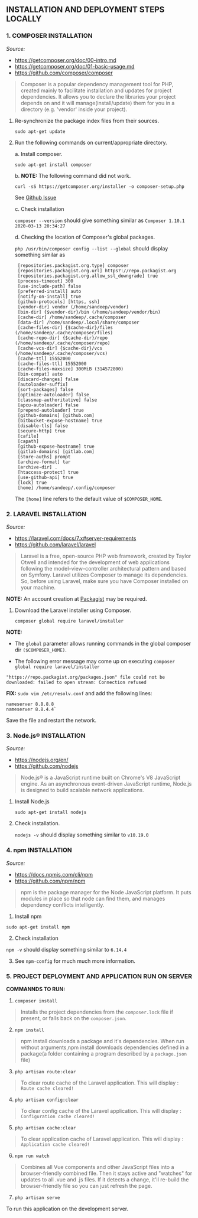 ## INSTALLATION AND DEPLOYMENT STEPS LOCALLY

### 1. COMPOSER INSTALLATION

*Source:*

* https://getcomposer.org/doc/00-intro.md
* https://getcomposer.org/doc/01-basic-usage.md
* https://github.com/composer/composer


> Composer is a popular dependency management tool for PHP, created mainly to facilitate installation and updates for project dependencies. 
> It allows you to declare the libraries your project depends on and it will manage(install/update) them for you in a directory (e.g. 'vendor' 
> inside your project).


1. Re-synchronize the package index files from their sources.
      
      `sudo apt-get update`

2. Run the following commands on current/appropriate directory.

    a. Install composer.

      `sudo apt-get install composer`
     
    b. **NOTE:** The following command did not work. 

    `curl -sS https://getcomposer.org/installer -o composer-setup.php`
    
     See [Github Issue](https://github.com/composer/composer/issues/9047)
       
    c. Check installation
    
    `composer --version` should give something similar as `Composer 1.10.1 2020-03-13 20:34:27`
    
    d. Checking the location of Composer's global packages.
    
    `php /usr/bin/composer config --list --global` should display something similar as

        [repositories.packagist.org.type] composer
        [repositories.packagist.org.url] https?://repo.packagist.org
        [repositories.packagist.org.allow_ssl_downgrade] true
        [process-timeout] 300
        [use-include-path] false
        [preferred-install] auto
        [notify-on-install] true
        [github-protocols] [https, ssh]
        [vendor-dir] vendor (/home/sandeep/vendor)
        [bin-dir] {$vendor-dir}/bin (/home/sandeep/vendor/bin)
        [cache-dir] /home/sandeep/.cache/composer
        [data-dir] /home/sandeep/.local/share/composer
        [cache-files-dir] {$cache-dir}/files (/home/sandeep/.cache/composer/files)
        [cache-repo-dir] {$cache-dir}/repo (/home/sandeep/.cache/composer/repo)
        [cache-vcs-dir] {$cache-dir}/vcs (/home/sandeep/.cache/composer/vcs)
        [cache-ttl] 15552000
        [cache-files-ttl] 15552000
        [cache-files-maxsize] 300MiB (314572800)
        [bin-compat] auto
        [discard-changes] false
        [autoloader-suffix]
        [sort-packages] false
        [optimize-autoloader] false
        [classmap-authoritative] false
        [apcu-autoloader] false
        [prepend-autoloader] true
        [github-domains] [github.com]
        [bitbucket-expose-hostname] true
        [disable-tls] false
        [secure-http] true
        [cafile]
        [capath]
        [github-expose-hostname] true
        [gitlab-domains] [gitlab.com]
        [store-auths] prompt
        [archive-format] tar
        [archive-dir] .
        [htaccess-protect] true
        [use-github-api] true
        [lock] true
        [home] /home/sandeep/.config/composer     


      The `[home]` line refers to the default value of `$COMPOSER_HOME`.


### 2. LARAVEL INSTALLATION   

*Source:*

* https://laravel.com/docs/7.x#server-requirements
* https://github.com/laravel/laravel


> Laravel is a free, open-source PHP web framework, created by Taylor Otwell and intended for the development of web applications following the 
> model–view–controller architectural pattern and based on Symfony. Laravel utilizes Composer to manage its dependencies. So, before using Laravel, 
> make sure you have Composer installed on your machine.

**NOTE:** An account creation at [Packagist](https://packagist.org/register/) may be required.

 1. Download the Laravel installer using Composer.

    `composer global require laravel/installer`

   **NOTE:** 
   
   - The `global` parameter allows running commands in the global composer dir `($COMPOSER_HOME)`.
   
   - The following error message may come up on executing `composer global require laravel/installer`

    "https://repo.packagist.org/packages.json" file could not be downloaded: failed to open stream: Connection refused

   **FIX:** 
   `sudo vim /etc/resolv.conf` and add the following lines:
    
    nameserver 8.8.8.8
    nameserver 8.8.4.4`
   
   Save the file and restart the network.
   
   
   
   ### 3. Node.js® INSTALLATION  
     
   *Source:*

   * https://nodejs.org/en/
   * https://github.com/nodejs
   
   > Node.js® is a JavaScript runtime built on Chrome's V8 JavaScript engine. As an asynchronous
   > event-driven JavaScript runtime, Node.js is designed to build scalable network applications.
    
    
   1. Install Node.js
   
      `sudo apt-get install nodejs`
   
   2. Check installation.
   
      `nodejs -v` should display something similar to `v10.19.0`
      


### 4. npm INSTALLATION
     
*Source:*

   * https://docs.npmjs.com/cli/npm
   * https://github.com/npm/npm     
     
 > npm is the package manager for the Node JavaScript platform. It puts modules in place so that
 > node can find them, and manages dependency conflicts intelligently.    
    

  1. Install npm
  
    sudo apt-get install npm
    
  2. Check installation
  
   `npm -v` should display something similar to `6.14.4`

  3. See `npm-config` for much much more information.


### 5. PROJECT DEPLOYMENT AND APPLICATION RUN ON SERVER

**COMMANNDS TO RUN:** 

  1. `composer install`
  
  > Installs the project dependencies from the `composer.lock` file if present, or falls back on the `composer.json`.

  
  
  2. `npm install`
  
  > npm install downloads a package and it's dependencies. When run without arguments,npm install  downloads dependencies 
  > defined in a package(a folder containing a program described by a `package.json` file)

  
  
  3. `php artisan route:clear`
  
  > To clear route cache of the Laravel application. This will display : `Route cache cleared!`
  
  
  
  4. `php artisan config:clear`
  
  > To clear config cache of the Laravel application. This will display : `Configuration cache cleared!`
  
  
  
  5. `php artisan cache:clear`
  
  > To clear application cache of Laravel application. This will display : `Application cache cleared!`
  
  
  
  6. `npm run watch`
  
 > Combines all Vue components and other JavaScript files into a browser-friendly combined file.
 > Then it stays active and "watches" for updates to all .vue and .js files. If it detects a
 > change, it'll re-build the browser-friendly file so you can just refresh the page.


 7. `php artisan serve`
 
 To run this application on the development server.



















